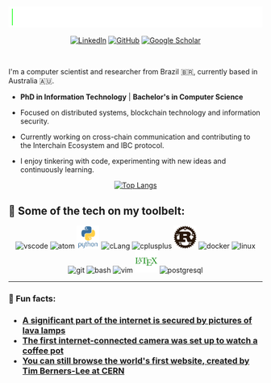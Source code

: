 
<div align="center"> 
  <img src="assets/hello_world.gif?raw=true">

  [![LinkedIn](https://img.shields.io/badge/-Connect%20with%20me%20on%20LinkedIn-blue?style=for-the-badge&logo=Linkedin&logoColor=white&link=https://www.linkedin.com/in/joaochervinski/)](https://www.linkedin.com/in/joaochervinski/)
  [![GitHub](https://img.shields.io/badge/-@joaotav-181717?style=for-the-badge&logo=Github&logoColor=white&link=https://github.com/joaotav)](https://github.com/joaotav)
  [![Google Scholar](https://img.shields.io/badge/Check%20out%20my%20research%20on%20Google%20Scholar-4285F4?style=for-the-badge&logo=google-scholar&logoColor=white&link=https://scholar.google.com.au/citations?hl=en&user=AQ3uC20AAAAJ&view_op=list_works)](https://scholar.google.com.au/citations?hl=en&user=AQ3uC20AAAAJ&view_op=list_works)

</div> 

<br>

I'm a computer scientist and researcher from Brazil 🇧🇷, currently based in Australia 🇦🇺.

- **PhD in Information Technology** | **Bachelor's in Computer Science**

- Focused on distributed systems, blockchain technology and information security.

- Currently working on cross-chain communication and contributing to the Interchain Ecosystem and IBC protocol.

- I enjoy tinkering with code, experimenting with new ideas and continuously learning.

<div align="center"> 
  
[![Top Langs](https://github-readme-stats-git-master-joaotavs-projects.vercel.app/api/top-langs/?username=joaotav&layout=compact&theme=transparent&hide_progress=true)](https://github.com/joaotav/github-readme-stats)

</div>
  
<h2> 🔧 Some of the tech on my toolbelt: </h2>
<p align="center">
<img src="https://cdn.jsdelivr.net/gh/devicons/devicon/icons/vscode/vscode-original.svg" alt="vscode" width="45" height="45"/>
<img src="https://cdn.jsdelivr.net/gh/devicons/devicon/icons/atom/atom-original.svg" alt="atom" width="45" height="45" />       
<img src="https://raw.githubusercontent.com/devicons/devicon/master/icons/python/python-original-wordmark.svg" alt="python" width="45" height="45"/>
<img src="https://cdn.jsdelivr.net/gh/devicons/devicon/icons/c/c-original.svg" alt="cLang" width="45" height="45"/>
<img src="https://cdn.jsdelivr.net/gh/devicons/devicon/icons/cplusplus/cplusplus-original.svg" alt="cplusplus" width="45" height="45"/>
<img src="assets/rust-bg.svg" alt="rustc" width="45" height="45" />       
<img src="https://cdn.jsdelivr.net/gh/devicons/devicon/icons/docker/docker-original.svg" alt="docker" width="45" height="45"/>
<img src="https://cdn.jsdelivr.net/gh/devicons/devicon/icons/linux/linux-original.svg" alt="linux" width="45" height="45"/>       
<img src="https://cdn.jsdelivr.net/gh/devicons/devicon/icons/git/git-original.svg" alt="git" width="45" height="45"/>
<img src="https://cdn.jsdelivr.net/gh/devicons/devicon/icons/bash/bash-original.svg" alt="bash" width="45" height="45"/>
<img src="https://cdn.jsdelivr.net/gh/devicons/devicon@latest/icons/vim/vim-original.svg" alt="vim" width="45" height="45" />
<img src="assets/latex-original.svg" alt="latex" width="45" height="45" />
<img src="https://cdn.jsdelivr.net/gh/devicons/devicon@latest/icons/postgresql/postgresql-original.svg" alt="postgresql" width="45" height="45" />        
</p>

---

<h3> 🤯 Fun facts: <h3/>

- [A significant part of the internet is secured by pictures of lava lamps](https://www.cloudflare.com/learning/ssl/lava-lamp-encryption/)
- [The first internet-connected camera was set up to watch a coffee pot](https://www.cl.cam.ac.uk/coffee/qsf/cacm200107.html)
- [You can still browse the world's first website, created by Tim Berners-Lee at CERN](http://info.cern.ch/)
